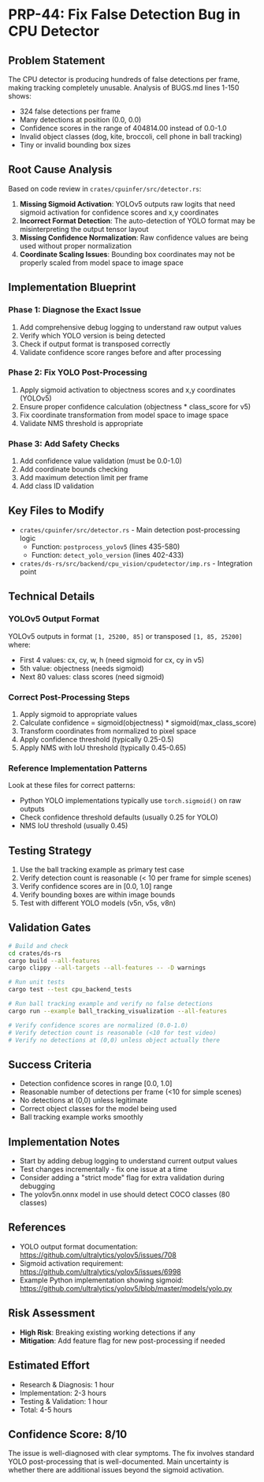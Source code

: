# PRP-44: Fix False Detection Bug in CPU Detector

## Problem Statement
The CPU detector is producing hundreds of false detections per frame, making tracking completely unusable. Analysis of BUGS.md lines 1-150 shows:
- 324 false detections per frame
- Many detections at position (0.0, 0.0)
- Confidence scores in the range of 404814.00 instead of 0.0-1.0
- Invalid object classes (dog, kite, broccoli, cell phone in ball tracking)
- Tiny or invalid bounding box sizes

## Root Cause Analysis
Based on code review in `crates/cpuinfer/src/detector.rs`:

1. **Missing Sigmoid Activation**: YOLOv5 outputs raw logits that need sigmoid activation for confidence scores and x,y coordinates
2. **Incorrect Format Detection**: The auto-detection of YOLO format may be misinterpreting the output tensor layout
3. **Missing Confidence Normalization**: Raw confidence values are being used without proper normalization
4. **Coordinate Scaling Issues**: Bounding box coordinates may not be properly scaled from model space to image space

## Implementation Blueprint

### Phase 1: Diagnose the Exact Issue
1. Add comprehensive debug logging to understand raw output values
2. Verify which YOLO version is being detected
3. Check if output format is transposed correctly
4. Validate confidence score ranges before and after processing

### Phase 2: Fix YOLO Post-Processing
1. Apply sigmoid activation to objectness scores and x,y coordinates (YOLOv5)
2. Ensure proper confidence calculation (objectness * class_score for v5)
3. Fix coordinate transformation from model space to image space
4. Validate NMS threshold is appropriate

### Phase 3: Add Safety Checks
1. Add confidence value validation (must be 0.0-1.0)
2. Add coordinate bounds checking
3. Add maximum detection limit per frame
4. Add class ID validation

## Key Files to Modify
- `crates/cpuinfer/src/detector.rs` - Main detection post-processing logic
  - Function: `postprocess_yolov5` (lines 435-580)
  - Function: `detect_yolo_version` (lines 402-433)
- `crates/ds-rs/src/backend/cpu_vision/cpudetector/imp.rs` - Integration point

## Technical Details

### YOLOv5 Output Format
YOLOv5 outputs in format `[1, 25200, 85]` or transposed `[1, 85, 25200]` where:
- First 4 values: cx, cy, w, h (need sigmoid for cx, cy in v5)
- 5th value: objectness (needs sigmoid)
- Next 80 values: class scores (need sigmoid)

### Correct Post-Processing Steps
1. Apply sigmoid to appropriate values
2. Calculate confidence = sigmoid(objectness) * sigmoid(max_class_score)
3. Transform coordinates from normalized to pixel space
4. Apply confidence threshold (typically 0.25-0.5)
5. Apply NMS with IoU threshold (typically 0.45-0.65)

### Reference Implementation Patterns
Look at these files for correct patterns:
- Python YOLO implementations typically use `torch.sigmoid()` on raw outputs
- Check confidence threshold defaults (usually 0.25 for YOLO)
- NMS IoU threshold (usually 0.45)

## Testing Strategy
1. Use the ball tracking example as primary test case
2. Verify detection count is reasonable (< 10 per frame for simple scenes)
3. Verify confidence scores are in [0.0, 1.0] range
4. Verify bounding boxes are within image bounds
5. Test with different YOLO models (v5n, v5s, v8n)

## Validation Gates
```bash
# Build and check
cd crates/ds-rs
cargo build --all-features
cargo clippy --all-targets --all-features -- -D warnings

# Run unit tests
cargo test --test cpu_backend_tests

# Run ball tracking example and verify no false detections
cargo run --example ball_tracking_visualization --all-features

# Verify confidence scores are normalized (0.0-1.0)
# Verify detection count is reasonable (<10 for test video)
# Verify no detections at (0,0) unless object actually there
```

## Success Criteria
- Detection confidence scores in range [0.0, 1.0]
- Reasonable number of detections per frame (<10 for simple scenes)
- No detections at (0,0) unless legitimate
- Correct object classes for the model being used
- Ball tracking example works smoothly

## Implementation Notes
- Start by adding debug logging to understand current output values
- Test changes incrementally - fix one issue at a time
- Consider adding a "strict mode" flag for extra validation during debugging
- The yolov5n.onnx model in use should detect COCO classes (80 classes)

## References
- YOLO output format documentation: https://github.com/ultralytics/yolov5/issues/708
- Sigmoid activation requirement: https://github.com/ultralytics/yolov5/issues/6998
- Example Python implementation showing sigmoid: https://github.com/ultralytics/yolov5/blob/master/models/yolo.py

## Risk Assessment
- **High Risk**: Breaking existing working detections if any
- **Mitigation**: Add feature flag for new post-processing if needed

## Estimated Effort
- Research & Diagnosis: 1 hour
- Implementation: 2-3 hours
- Testing & Validation: 1 hour
- Total: 4-5 hours

## Confidence Score: 8/10
The issue is well-diagnosed with clear symptoms. The fix involves standard YOLO post-processing that is well-documented. Main uncertainty is whether there are additional issues beyond the sigmoid activation.
